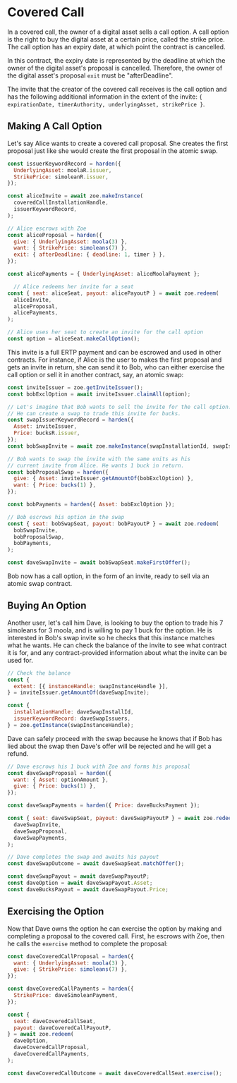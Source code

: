 # Covered Call

<Zoe-Version/>

In a covered call, the owner of a digital asset sells a call option. A call option is the right to buy the digital asset at a certain price, called the strike price. The call option has an expiry date, at which point the contract is cancelled.

In this contract, the expiry date is represented by the deadline at which the owner of the digital asset's proposal is cancelled. Therefore, the owner of the digital asset's proposal `exit` must be "afterDeadline".

The invite that the creator of the covered call receives is the call option and has the following additional information in the extent of the invite: `{ expirationDate, timerAuthority, underlyingAsset, strikePrice }`.


## Making A Call Option

Let's say Alice wants to create a covered call proposal. She creates the first proposal
just like she would create the first proposal in the atomic swap.

```js
const issuerKeywordRecord = harden({
  UnderlyingAsset: moolaR.issuer,
  StrikePrice: simoleanR.issuer,
});

const aliceInvite = await zoe.makeInstance(
  coveredCallInstallationHandle,
  issuerKeywordRecord,
);

// Alice escrows with Zoe
const aliceProposal = harden({
  give: { UnderlyingAsset: moola(3) },
  want: { StrikePrice: simoleans(7) },
  exit: { afterDeadline: { deadline: 1, timer } },
});

const alicePayments = { UnderlyingAsset: aliceMoolaPayment };

  // Alice redeems her invite for a seat
const { seat: aliceSeat, payout: alicePayoutP } = await zoe.redeem(
  aliceInvite,
  aliceProposal,
  alicePayments,
);

// Alice uses her seat to create an invite for the call option
const option = aliceSeat.makeCallOption();
```

This invite is a full ERTP payment and can be escrowed and used in other
contracts. For instance, if Alice is the user to makes the first
proposal and gets an invite in return, she can send it to Bob, who can
either exercise the call option or sell it in another contract, say, an atomic
swap:

```js
const inviteIssuer = zoe.getInviteIssuer();
const bobExclOption = await inviteIssuer.claimAll(option);

// Let's imagine that Bob wants to sell the invite for the call option.
// He can create a swap to trade this invite for bucks.
const swapIssuerKeywordRecord = harden({
  Asset: inviteIssuer,
  Price: bucksR.issuer,
});
const bobSwapInvite = await zoe.makeInstance(swapInstallationId, swapIssuerKeywordRecord);

// Bob wants to swap the invite with the same units as his
// current invite from Alice. He wants 1 buck in return.
const bobProposalSwap = harden({
  give: { Asset: inviteIssuer.getAmountOf(bobExclOption) },
  want: { Price: bucks(1) },
});

const bobPayments = harden({ Asset: bobExclOption });

// Bob escrows his option in the swap
const { seat: bobSwapSeat, payout: bobPayoutP } = await zoe.redeem(
  bobSwapInvite,
  bobProposalSwap,
  bobPayments,
);

const daveSwapInvite = await bobSwapSeat.makeFirstOffer();
```

Bob now has a call option, in the form of an invite, ready to sell via an atomic swap contract.

## Buying An Option

Another user, let's call him Dave, is looking to buy the option to trade his 7 simoleans for 3 moola, and is willing to pay 1 buck for the option. He is interested in Bob's swap invite so he checks that this instance matches what he wants. He can check the
balance of the invite to see what contract it is for, and any
contract-provided information about what the invite can be used for.

```js
// Check the balance
const {
  extent: [{ instanceHandle: swapInstanceHandle }],
} = inviteIssuer.getAmountOf(daveSwapInvite);

const {
  installationHandle: daveSwapInstallId,
  issuerKeywordRecord: daveSwapIssuers,
} = zoe.getInstance(swapInstanceHandle);
```

Dave can safely proceed with the swap because he knows that if Bob has lied about the swap then Dave's offer will be rejected and he will get a refund.

```js
// Dave escrows his 1 buck with Zoe and forms his proposal
const daveSwapProposal = harden({
  want: { Asset: optionAmount },
  give: { Price: bucks(1) },
});

const daveSwapPayments = harden({ Price: daveBucksPayment });

const { seat: daveSwapSeat, payout: daveSwapPayoutP } = await zoe.redeem(
  daveSwapInvite,
  daveSwapProposal,
  daveSwapPayments,
);

// Dave completes the swap and awaits his payout
const daveSwapOutcome = await daveSwapSeat.matchOffer();

const daveSwapPayout = await daveSwapPayoutP;
const daveOption = await daveSwapPayout.Asset;
const daveBucksPayout = await daveSwapPayout.Price;
```

## Exercising the Option

Now that Dave owns the option he can exercise the option by making and completing a proposal to the covered call. First, he escrows with Zoe, then he calls the `exercise` method to complete the proposal:

```js
const daveCoveredCallProposal = harden({
  want: { UnderlyingAsset: moola(3) },
  give: { StrikePrice: simoleans(7) },
});

const daveCoveredCallPayments = harden({
  StrikePrice: daveSimoleanPayment,
});

const {
  seat: daveCoveredCallSeat,
  payout: daveCoveredCallPayoutP,
} = await zoe.redeem(
  daveOption,
  daveCoveredCallProposal,
  daveCoveredCallPayments,
);

const daveCoveredCallOutcome = await daveCoveredCallSeat.exercise();
```

